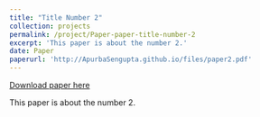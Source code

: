 ```yaml
---
title: "Title Number 2"
collection: projects
permalink: /project/Paper-paper-title-number-2
excerpt: 'This paper is about the number 2.'
date: Paper
paperurl: 'http://ApurbaSengupta.github.io/files/paper2.pdf'
---
```


<a href='http://ApurbaSengupta.github.io/files/paper2.pdf'>Download paper here</a>

This paper is about the number 2.
